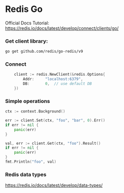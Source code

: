 # Redis Go


Official Docs Tutorial: https://redis.io/docs/latest/develop/connect/clients/go/

### Get client library:

```bash
go get github.com/redis/go-redis/v9
```

### Connect

```go
    client := redis.NewClient(&redis.Options{
        Addr:	  "localhost:6379",
        DB:		  0,  // use default DB
    })

```

### Simple operations

```go
ctx := context.Background()

err := client.Set(ctx, "foo", "bar", 0).Err()
if err != nil {
    panic(err)
}

val, err := client.Get(ctx, "foo").Result()
if err != nil {
    panic(err)
}
fmt.Println("foo", val)
```


### Redis data types 

https://redis.io/docs/latest/develop/data-types/





